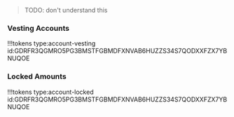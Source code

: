 
>TODO: don't understand this

### Vesting Accounts
!!!tokens type:account-vesting id:GDRFR3QGMRO5PG3BMSTFGBMDFXNVAB6HUZZS34S7QODXXFZX7YBNUQOE

### Locked Amounts
!!!tokens type:account-locked id:GDRFR3QGMRO5PG3BMSTFGBMDFXNVAB6HUZZS34S7QODXXFZX7YBNUQOE
